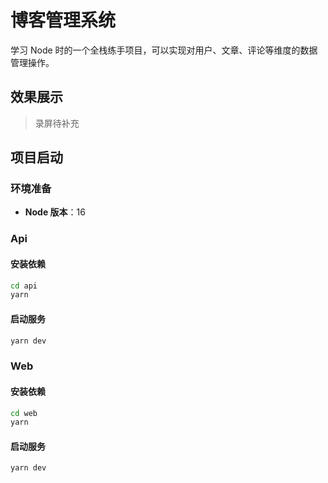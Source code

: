 # 博客管理系统

学习 Node 时的一个全栈练手项目，可以实现对用户、文章、评论等维度的数据管理操作。

## 效果展示
> 录屏待补充

## 项目启动

### 环境准备

- **Node 版本**：16

### Api

#### 安装依赖
```bash
cd api
yarn
```

#### 启动服务
```bash
yarn dev
```

### Web

#### 安装依赖
```bash
cd web
yarn
```

#### 启动服务
```bash
yarn dev
```


